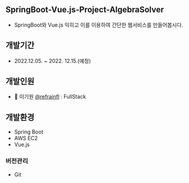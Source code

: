 ## SpringBoot-Vue.js-Project-AlgebraSolver 
- SpringBoot와 Vue.js 익히고 이를 이용하여 간단한 웹서비스를 만들어봅시다.


## 개발기간
- 2022.12.05. ~ 2022. 12.15.(예정)


## 개발인원
- 👤 이기원 [@refrainfl](https://github.com/refrainfl) : FullStack


## 개발환경
   - Spring Boot
   - AWS EC2
   - Vue.js
    
### 버전관리
- Git
